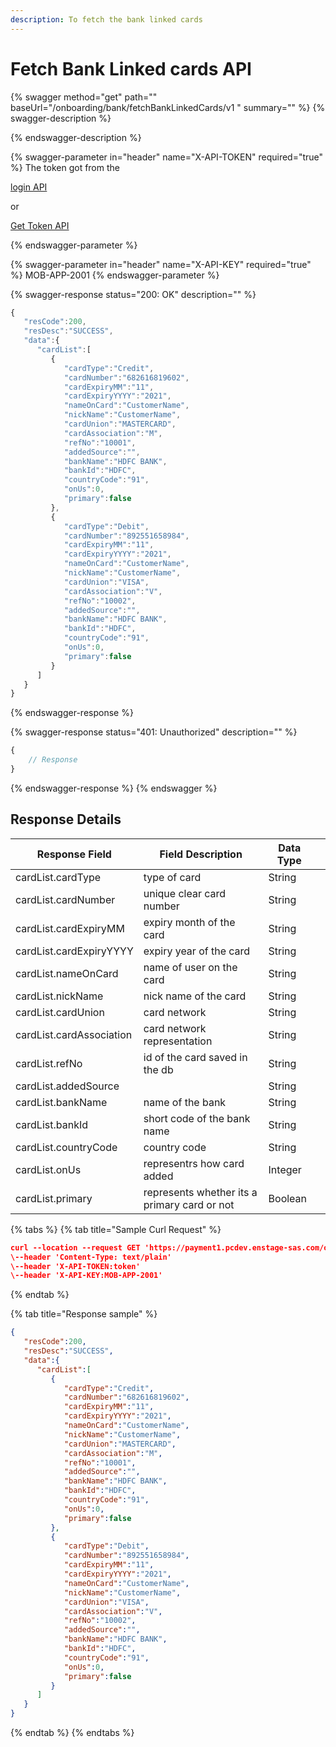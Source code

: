 ```yaml
---
description: To fetch the bank linked cards
---
```


# Fetch Bank Linked cards API

{% swagger method="get" path="" baseUrl="<domain>/onboarding/bank/fetchBankLinkedCards/v1 " summary="" %}
{% swagger-description %}

{% endswagger-description %}

{% swagger-parameter in="header" name="X-API-TOKEN" required="true" %}
The token got from the 

[login API](../authentication-and-authorization/login-api.md)

 or 

[Get Token API](../../common-apis/get-app-token-api.md)


{% endswagger-parameter %}

{% swagger-parameter in="header" name="X-API-KEY" required="true" %}
MOB-APP-2001
{% endswagger-parameter %}

{% swagger-response status="200: OK" description="" %}
```javascript
{
   "resCode":200,
   "resDesc":"SUCCESS",
   "data":{
      "cardList":[
         {
            "cardType":"Credit",
            "cardNumber":"682616819602",
            "cardExpiryMM":"11",
            "cardExpiryYYYY":"2021",
            "nameOnCard":"CustomerName",
            "nickName":"CustomerName",
            "cardUnion":"MASTERCARD",
            "cardAssociation":"M",
            "refNo":"10001",
            "addedSource":"",
            "bankName":"HDFC BANK",
            "bankId":"HDFC",
            "countryCode":"91",
            "onUs":0,
            "primary":false
         },
         {
            "cardType":"Debit",
            "cardNumber":"892551658984",
            "cardExpiryMM":"11",
            "cardExpiryYYYY":"2021",
            "nameOnCard":"CustomerName",
            "nickName":"CustomerName",
            "cardUnion":"VISA",
            "cardAssociation":"V",
            "refNo":"10002",
            "addedSource":"",
            "bankName":"HDFC BANK",
            "bankId":"HDFC",
            "countryCode":"91",
            "onUs":0,
            "primary":false
         }
      ]
   }
}
```
{% endswagger-response %}

{% swagger-response status="401: Unauthorized" description="" %}
```javascript
{
    // Response
}
```
{% endswagger-response %}
{% endswagger %}

## Response Details

| Response Field           | Field Description                            | Data Type |   |
| ------------------------ | -------------------------------------------- | --------- | - |
| cardList.cardType        | type of card                                 | String    |   |
| cardList.cardNumber      | unique clear card number                     | String    |   |
| cardList.cardExpiryMM    | expiry month of the card                     | String    |   |
| cardList.cardExpiryYYYY  | expiry year of the card                      | String    |   |
| cardList.nameOnCard      | name of user on the card                     | String    |   |
| cardList.nickName        | nick name of the card                        | String    |   |
| cardList.cardUnion       | card network                                 | String    |   |
| cardList.cardAssociation | card network representation                  | String    |   |
| cardList.refNo           | id of the card saved in the db               | String    |   |
| cardList.addedSource     |                                              | String    |   |
| cardList.bankName        | name of the bank                             | String    |   |
| cardList.bankId          | short code of the bank name                  | String    |   |
| cardList.countryCode     | country code                                 | String    |   |
| cardList.onUs            | representrs how card added                   | Integer   |   |
| cardList.primary         | represents whether its a primary card or not | Boolean   |   |

{% tabs %}
{% tab title="Sample Curl Request" %}
```json
curl --location --request GET 'https://payment1.pcdev.enstage-sas.com/onboarding/bank/fetchBankLinkedCards/v1'
\--header 'Content-Type: text/plain'
\--header 'X-API-TOKEN:token'
\--header 'X-API-KEY:MOB-APP-2001'
```
{% endtab %}

{% tab title="Response sample" %}
```json
{
   "resCode":200,
   "resDesc":"SUCCESS",
   "data":{
      "cardList":[
         {
            "cardType":"Credit",
            "cardNumber":"682616819602",
            "cardExpiryMM":"11",
            "cardExpiryYYYY":"2021",
            "nameOnCard":"CustomerName",
            "nickName":"CustomerName",
            "cardUnion":"MASTERCARD",
            "cardAssociation":"M",
            "refNo":"10001",
            "addedSource":"",
            "bankName":"HDFC BANK",
            "bankId":"HDFC",
            "countryCode":"91",
            "onUs":0,
            "primary":false
         },
         {
            "cardType":"Debit",
            "cardNumber":"892551658984",
            "cardExpiryMM":"11",
            "cardExpiryYYYY":"2021",
            "nameOnCard":"CustomerName",
            "nickName":"CustomerName",
            "cardUnion":"VISA",
            "cardAssociation":"V",
            "refNo":"10002",
            "addedSource":"",
            "bankName":"HDFC BANK",
            "bankId":"HDFC",
            "countryCode":"91",
            "onUs":0,
            "primary":false
         }
      ]
   }
}
```
{% endtab %}
{% endtabs %}
